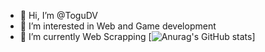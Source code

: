 - 👋 Hi, I’m @ToguDV
- 👀 I’m interested in Web and Game development
- 🌱 I’m currently Web Scrapping
[![Anurag's GitHub stats](https://github-readme-stats.vercel.app/api?username=ToguDV&show_icons=true&theme=radical)]
